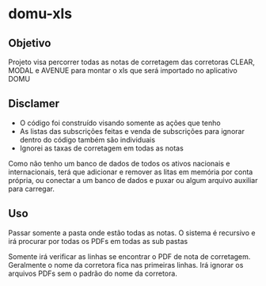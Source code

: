 # domu-xls

## Objetivo 
Projeto visa percorrer todas as notas de corretagem das corretoras CLEAR, MODAL e AVENUE para montar o xls que será importado no aplicativo DOMU

## Disclamer
* O código foi construído visando somente as ações que tenho
* As listas das subscrições feitas e venda de subscrições para ignorar dentro do código também são individuais
* Ignorei as taxas de corretagem em todas as notas

Como não tenho um banco de dados de todos os ativos nacionais e internacionais, terá que adicionar e remover as litas em memória
por conta própria, ou conectar a um banco de dados e puxar ou algum arquivo auxiliar para carregar.

## Uso
Passar somente a pasta onde estão todas as notas. O sistema é recursivo e irá procurar por todas os PDFs em todas as sub pastas

Somente irá verificar as linhas se encontrar o PDF de nota de corretagem. Geralmente o nome da corretora fica nas primeiras linhas.
Irá ignorar os arquivos PDFs sem o padrão do nome da corretora.
